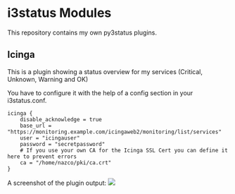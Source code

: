 # i3status Modules
This repository contains my own py3status plugins.

## Icinga
This is a plugin showing a status overview for my services (Critical, Unknown, Warning and OK)

You have to configure it with the help of a config section in your i3status.conf.
```
icinga {
    disable_acknowledge = true
    base_url = "https://monitoring.example.com/icingaweb2/monitoring/list/services"
    user = "icingauser"
    password = "secretpassword"
	# If you use your own CA for the Icinga SSL Cert you can define it here to prevent errors
    ca = "/home/nazco/pki/ca.crt"
}
```
A screenshot of the plugin output:
![](http://files.benoswald.de/Screenshot2016-01-12_13-31-49.png)